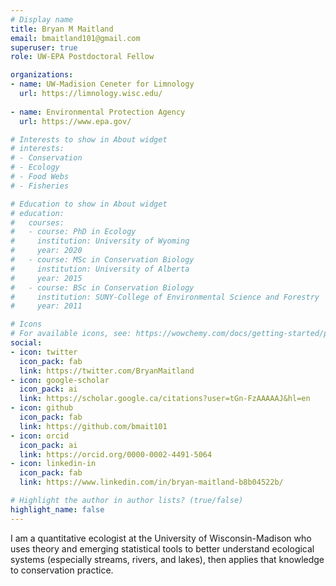```yaml
---
# Display name
title: Bryan M Maitland
email: bmaitland101@gmail.com
superuser: true
role: UW-EPA Postdoctoral Fellow

organizations:
- name: UW-Madision Ceneter for Limnology
  url: https://limnology.wisc.edu/
  
- name: Environmental Protection Agency
  url: https://www.epa.gov/

# Interests to show in About widget
# interests:
# - Conservation
# - Ecology
# - Food Webs
# - Fisheries

# Education to show in About widget
# education:
#   courses:
#   - course: PhD in Ecology
#     institution: University of Wyoming
#     year: 2020
#   - course: MSc in Conservation Biology
#     institution: University of Alberta
#     year: 2015
#   - course: BSc in Conservation Biology
#     institution: SUNY-College of Environmental Science and Forestry
#     year: 2011

# Icons
# For available icons, see: https://wowchemy.com/docs/getting-started/page-builder/#icons
social:
- icon: twitter
  icon_pack: fab
  link: https://twitter.com/BryanMaitland
- icon: google-scholar  
  icon_pack: ai
  link: https://scholar.google.ca/citations?user=tGn-FzAAAAAJ&hl=en
- icon: github
  icon_pack: fab
  link: https://github.com/bmait101
- icon: orcid
  icon_pack: ai
  link: https://orcid.org/0000-0002-4491-5064
- icon: linkedin-in
  icon_pack: fab
  link: https://www.linkedin.com/in/bryan-maitland-b8b04522b/

# Highlight the author in author lists? (true/false)
highlight_name: false
---
```


I am a quantitative ecologist at the University of Wisconsin-Madison who uses theory and emerging statistical tools to better understand ecological systems (especially streams, rivers, and lakes), then applies that knowledge to conservation practice. 